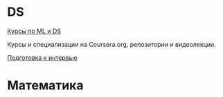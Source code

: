 # DS
[Курсы по ML и DS](https://github.com/DenisPanchin/DS/blob/main/course.md)

Курсы и специализации на Coursera.org, репозитории и видеолекции.

[Подготовка к интервью](https://github.com/DenisPanchin/DS/blob/main/ML_Interview.md)

# Математика
